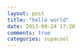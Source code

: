 ```yaml
---
layout: post
title: "hello world"
date: 2013-09-24 17:28
comments: true
categories: supacool
---
```

